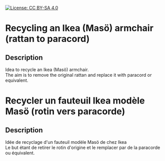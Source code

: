 [![License: CC BY-SA 4.0](https://img.shields.io/badge/License-CC%20BY--SA%204.0-lightgrey.svg)](http://creativecommons.org/licenses/by-sa/4.0/)

# Recycling an Ikea (Masö) armchair (rattan to paracord)
## Description
Idea to recycle an Ikea (Masö) armchair.  
The aim is to remove the original rattan and replace it with paracord or equivalent.  

# Recycler un fauteuil Ikea modèle Masö (rotin vers paracorde)
## Description
Idée de recyclage d'un fauteuil modèle Masö de chez Ikea  
Le but étant de retirer le rotin d'origine et le remplacer par de la paracorde ou équivalent.  
